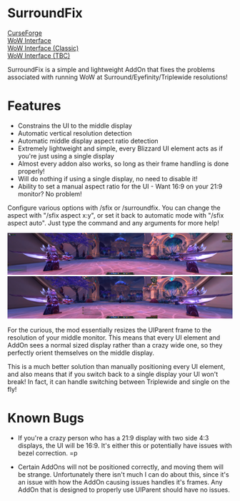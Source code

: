 # SurroundFix
[CurseForge](https://www.curseforge.com/wow/addons/surroundfix)  
[WoW Interface](https://www.wowinterface.com/downloads/info25251-SurroundFix.html)  
[WoW Interface (Classic)](https://www.wowinterface.com/downloads/info25252-SurroundFixClassic.html)  
[WoW Interface (TBC)](https://www.wowinterface.com/downloads/info25949-SurroundFixTBC.html)  

SurroundFix is a simple and lightweight AddOn that fixes the problems associated with running WoW at Surround/Eyefinity/Triplewide resolutions!

# Features
- Constrains the UI to the middle display
- Automatic vertical resolution detection
- Automatic middle display aspect ratio detection
- Extremely lightweight and simple, every Blizzard UI element acts as if you're just using a single display
- Almost every addon also works, so long as their frame handling is done properly!
- Will do nothing if using a single display, no need to disable it!
- Ability to set a manual aspect ratio for the UI - Want 16:9 on your 21:9 monitor? No problem!

Configure various options with /sfix or /surroundfix. You can change the aspect with "/sfix aspect x:y", or set it back to automatic mode with "/sfix aspect auto". Just type the command and any arguments for more help!


![Before](Other%20Files/Images/SFix%20Default.jpg)
![After](Other%20Files/Images/SFix%20Fixed.jpg)


For the curious, the mod essentially resizes the UIParent frame to the resolution of your middle monitor. This means that every UI element and AddOn sees a normal sized display rather than a crazy wide one, so they perfectly orient themselves on the middle display.

This is a much better solution than manually positioning every UI element, and also means that if you switch back to a single display your UI won't break! In fact, it can handle switching between Triplewide and single on the fly!


# Known Bugs  
- If you're a crazy person who has a 21:9 display with two side 4:3 displays, the UI will be 16:9. It's either this or potentially have issues with bezel correction. =p

- Certain AddOns will not be positioned correctly, and moving them will be strange. Unfortunately there isn't much I can do about this, since it's an issue with how the AddOn causing issues handles it's frames. Any AddOn that is designed to properly use UIParent should have no issues.

